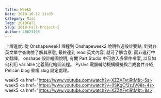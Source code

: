 ```yaml
---
Title: Week5
Date: 2018-10-12 11:00
Category: Misc
Tags: 2018Fall
Slug: 2018-Fall-Project-5
Author: 40623103
---
```


上課進度:
從 Onshapeweek1 課程到 Onshapeweek2
說明各週設計要點, 針對各英文單字查詢並了解其原意, 最終達到 read 英文內容, 就可了解含意, 而非進行中文翻譯。
onshape 設計繪圖說明, 有關 Part Studio 中可放入多零件檔案, 以及如何利用 variable 定義簡化繪圖流程。
Pyslvs 電腦輔助機構模擬與合成套件介紹, Pelican blog 重複 slug 設定處理。

week5 <a href="https://www.youtube.com/watch?v=XZZXFytiRtM&t=5s>
week5 <a href="https://www.youtube.com/watch?v=0SKgCf2zJV8&t=4s>
week5 <a href="https://www.youtube.com/watch?v=XZZXFytiRtM&t=8s>

<!-- PELICAN_END_SUMMARY -->


